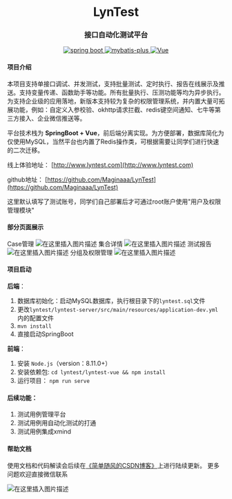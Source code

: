 <h1 align="center">LynTest</h1>
<h3 align="center">接口自动化测试平台</h3>

<p align="center">

  <a href="https://spring.io/" rel="nofollow">
  <img src="https://img.shields.io/badge/spring%20boot-2.2.5.RELEASE-green" alt="spring boot" data-canonical-src="https://img.shields.io/badge/spring%20boot-2.2.5.RELEASE-green" style="max-width:100%;">
  </a>
  
  <a href="https://mybatis.plus/" rel="nofollow">
  <img src="https://img.shields.io/badge/mybatis--plus-3.3.0-yellow" alt="mybatis-plus" data-canonical-src="https://img.shields.io/badge/mybatis--plus-3.3.0-yellow" style="max-width:100%;">
  </a>
  
  <a href="https://cn.vuejs.org/" rel="nofollow">
  <img src="https://img.shields.io/badge/Vue-2.6.0-green" alt="Vue" data-canonical-src="https://img.shields.io/badge/Vue-2.6.0-green" style="max-width:100%;">
  </a>
  
</p>

#### 项目介绍
本项目支持单接口调试、并发测试，支持批量测试、定时执行、报告在线展示及推送。支持变量传递、函数助手等功能。所有批量执行、压测功能等均为异步执行。
为支持企业级的应用落地，新版本支持较为复杂的权限管理系统，并内置大量可拓展功能，例如：自定义入参校验、okhttp请求拦截、redis键空间通知、七牛等第三方接入、企业微信推送等。

平台技术栈为 **SpringBoot + Vue**，前后端分离实现。为方便部署，数据库简化为仅使用MySQL，当然平台也内置了Redis操作类，可根据需要让同学们进行快速的二次迁移。

线上体验地址： [http://www.lyntest.com](http://www.lyntest.com)

github地址： [https://github.com/Maginaaa/LynTest](https://github.com/Maginaaa/LynTest)

这里默认填写了测试账号，同学们自己部署后才可通过root账户使用"用户及权限管理模块"

#### 部分页面展示
Case管理
![在这里插入图片描述](https://img-blog.csdnimg.cn/20201225152100256.png?x-oss-process=image/watermark,type_ZmFuZ3poZW5naGVpdGk,shadow_10,text_aHR0cHM6Ly9ibG9nLmNzZG4ubmV0L2x0MzI2MDMwNDM0,size_16,color_FFFFFF,t_70)
集合详情
![在这里插入图片描述](https://img-blog.csdnimg.cn/20201225152214250.png?x-oss-process=image/watermark,type_ZmFuZ3poZW5naGVpdGk,shadow_10,text_aHR0cHM6Ly9ibG9nLmNzZG4ubmV0L2x0MzI2MDMwNDM0,size_16,color_FFFFFF,t_70)
测试报告
![在这里插入图片描述](https://img-blog.csdnimg.cn/20201225152300442.png?x-oss-process=image/watermark,type_ZmFuZ3poZW5naGVpdGk,shadow_10,text_aHR0cHM6Ly9ibG9nLmNzZG4ubmV0L2x0MzI2MDMwNDM0,size_16,color_FFFFFF,t_70)
分组及权限管理
![在这里插入图片描述](https://img-blog.csdnimg.cn/20201225152530248.png?x-oss-process=image/watermark,type_ZmFuZ3poZW5naGVpdGk,shadow_10,text_aHR0cHM6Ly9ibG9nLmNzZG4ubmV0L2x0MzI2MDMwNDM0,size_16,color_FFFFFF,t_70)
#### 项目启动
**后端**：
1. 数据库初始化：启动MySQL数据库，执行根目录下的`lyntest.sql`文件
2. 更改`lyntest/lyntest-server/src/main/resources/application-dev.yml` 内的配置文件
3. `mvn install`
4. 直接启动SpringBoot

**前端**：
1. 安装 `Node.js`（version：8.11.0+）
2. 安装依赖包: `cd lyntest/lyntest-vue && npm install`  
3. 运行项目： `npm run serve`

#### 后续功能：
1. 测试用例管理平台
2. 测试用例用自动化测试的打通
3. 测试用例集成xmind

#### 帮助文档
使用文档和代码解读会后续在[《简单随风的CSDN博客》](https://jiandansuifeng.blog.csdn.net/)上进行陆续更新。
更多问题欢迎直接微信联系

![在这里插入图片描述](https://img-blog.csdnimg.cn/20201225163715553.png)
